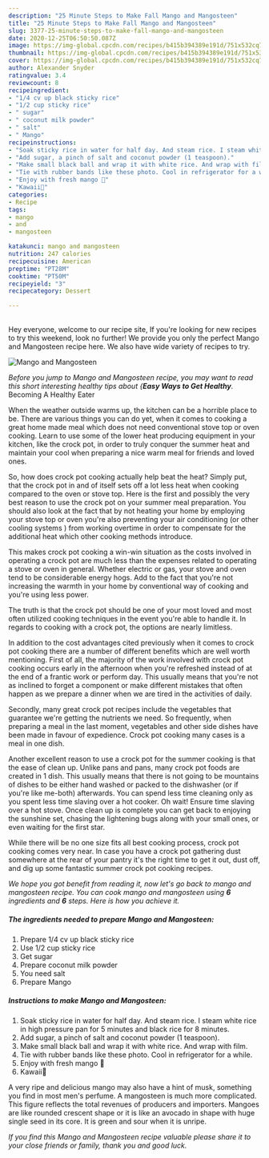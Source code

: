 ```yaml
---
description: "25 Minute Steps to Make Fall Mango and Mangosteen"
title: "25 Minute Steps to Make Fall Mango and Mangosteen"
slug: 3377-25-minute-steps-to-make-fall-mango-and-mangosteen
date: 2020-12-25T06:50:50.087Z
image: https://img-global.cpcdn.com/recipes/b415b394389e191d/751x532cq70/mango-and-mangosteen-recipe-main-photo.jpg
thumbnail: https://img-global.cpcdn.com/recipes/b415b394389e191d/751x532cq70/mango-and-mangosteen-recipe-main-photo.jpg
cover: https://img-global.cpcdn.com/recipes/b415b394389e191d/751x532cq70/mango-and-mangosteen-recipe-main-photo.jpg
author: Alexander Snyder
ratingvalue: 3.4
reviewcount: 8
recipeingredient:
- "1/4 cv up black sticky rice"
- "1/2 cup sticky rice"
- " sugar"
- " coconut milk powder"
- " salt"
- " Mango"
recipeinstructions:
- "Soak sticky rice in water for half day. And steam rice. I steam white rice in high pressure pan for 5 minutes and black rice for 8 minutes."
- "Add sugar, a pinch of salt and coconut powder (1 teaspoon)."
- "Make small black ball and wrap it with white rice. And wrap with film."
- "Tie with rubber bands like these photo. Cool in refrigerator for a while."
- "Enjoy with fresh mango 💝"
- "Kawaii💖"
categories:
- Recipe
tags:
- mango
- and
- mangosteen

katakunci: mango and mangosteen 
nutrition: 247 calories
recipecuisine: American
preptime: "PT28M"
cooktime: "PT50M"
recipeyield: "3"
recipecategory: Dessert

---
```

<br>
Hey everyone, welcome to our recipe site, If you're looking for new recipes to try this weekend, look no further! We provide you only the perfect Mango and Mangosteen recipe here. We also have wide variety of recipes to try.
<br>


![Mango and Mangosteen](https://img-global.cpcdn.com/recipes/b415b394389e191d/751x532cq70/mango-and-mangosteen-recipe-main-photo.jpg)

<i>Before you jump to Mango and Mangosteen recipe, you may want to read this short interesting healthy tips about {<strong>Easy Ways to Get Healthy</strong>.</i>
Becoming A Healthy Eater


When the weather outside warms up, the kitchen can be a horrible place to be. There are various things you can do yet, when it comes to cooking a great home made meal which does not need conventional stove top or oven cooking. Learn to use some of the lower heat producing equipment in your kitchen, like the crock pot, in order to truly conquer the summer heat and maintain your cool when preparing a nice warm meal for friends and loved ones.

So, how does crock pot cooking actually help beat the heat? Simply put, that the crock pot in and of itself sets off a lot less heat when cooking compared to the oven or stove top. Here is the first and possibly the very best reason to use the crock pot on your summer meal preparation. You should also look at the fact that by not heating your home by employing your stove top or oven you're also preventing your air conditioning (or other cooling systems ) from working overtime in order to compensate for the additional heat which other cooking methods introduce.

This makes crock pot cooking a win-win situation as the costs involved in operating a crock pot are much less than the expenses related to operating a stove or oven in general. Whether electric or gas, your stove and oven tend to be considerable energy hogs. Add to the fact that you're not increasing the warmth in your home by conventional way of cooking and you're using less power.

 The truth is that the crock pot should be one of your most loved and most often utilized cooking techniques in the event you're able to handle it. In regards to cooking with a crock pot, the options are nearly limitless.  



In addition to the cost advantages cited previously when it comes to crock pot cooking there are a number of different benefits which are well worth mentioning. First of all, the majority of the work involved with crock pot cooking occurs early in the afternoon when you're refreshed instead of at the end of a frantic work or perform day. This usually means that you're not as inclined to forget a component or make different mistakes that often happen as we prepare a dinner when we are tired in the activities of daily.

Secondly, many great crock pot recipes include the vegetables that guarantee we're getting the nutrients we need. So frequently, when preparing a meal in the last moment, vegetables and other side dishes have been made in favour of expedience. Crock pot cooking many cases is a meal in one dish.

Another excellent reason to use a crock pot for the summer cooking is that the ease of clean up.  Unlike pans and pans, many crock pot foods are created in 1 dish. This usually means that there is not going to be mountains of dishes to be either hand washed or packed to the dishwasher (or if you're like me-both) afterwards. You can spend less time cleaning only as you spent less time slaving over a hot cooker. Oh wait! Ensure time slaving over a hot stove. Once clean up is complete you can get back to enjoying the sunshine set, chasing the lightening bugs along with your small ones, or even waiting for the first star.

While there will be no one size fits all best cooking process, crock pot cooking comes very near. In case you have a crock pot gathering dust somewhere at the rear of your pantry it's the right time to get it out, dust off, and dig up some fantastic summer crock pot cooking recipes.


<i>We hope you got benefit from reading it, now let's go back to mango and mangosteen recipe. You can cook mango and mangosteen using <strong>6</strong> ingredients and <strong>6</strong> steps. Here is how you achieve it.
</i>

##### The ingredients needed to prepare Mango and Mangosteen:

1. Prepare 1/4 cv up black sticky rice
1. Use 1/2 cup sticky rice
1. Get  sugar
1. Prepare  coconut milk powder
1. You need  salt
1. Prepare  Mango


##### Instructions to make Mango and Mangosteen:

1. Soak sticky rice in water for half day. And steam rice. I steam white rice in high pressure pan for 5 minutes and black rice for 8 minutes.
1. Add sugar, a pinch of salt and coconut powder (1 teaspoon).
1. Make small black ball and wrap it with white rice. And wrap with film.
1. Tie with rubber bands like these photo. Cool in refrigerator for a while.
1. Enjoy with fresh mango 💝
1. Kawaii💖


A very ripe and delicious mango may also have a hint of musk, something you find in most men&#39;s perfume. A mangosteen is much more complicated. This figure reflects the total revenues of producers and importers. Mangoes are like rounded crescent shape or it is like an avocado in shape with huge single seed in its core. It is green and sour when it is unripe. 

<i>If you find this Mango and Mangosteen recipe valuable please share it to your close friends or family, thank you and good luck.</i>
